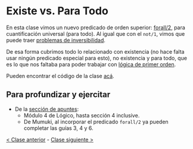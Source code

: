 # Existe vs. Para Todo

En esta clase vimos un nuevo predicado de orden superior: [forall/2](http://wiki.uqbar.org/wiki/articles/paradigma-logico---el-forall.html), para cuantificación universal (para todo). Al igual que con el `not/1`, vimos que puede traer [problemas de inversibilidad](http://wiki.uqbar.org/wiki/articles/paradigma-logico---casos-de-no-inversibilidad.html).

De esa forma cubrimos todo lo relacionado con existencia (no hace falta usar ningún predicado especial para esto), no existencia y para todo, que es lo que nos faltaba para poder trabajar con [lógica de primer orden](http://wiki.uqbar.org/wiki/articles/paradigma-logico---existe-vs-para-todo.html).

Pueden encontrar el código de la clase [acá](https://github.com/pdep-mit/ejemplos-de-clase-prolog/blob/master/clase3.pl).

## Para profundizar y ejercitar

- De la [sección de apuntes](http://www.pdep.com.ar/material/apuntes):
  - Módulo 4 de Lógico, hasta sección 4 inclusive.
  - De Mumuki, al incorporar el predicado `forall/2` ya pueden completar las guías 3, 4 y 6.

[< Clase anterior](https://github.com/pdep-mit/bitacora-de-clase/blob/master/clase-12.md) - [Clase siguiente >](https://github.com/pdep-mit/bitacora-de-clase/blob/master/clase-14.md)
